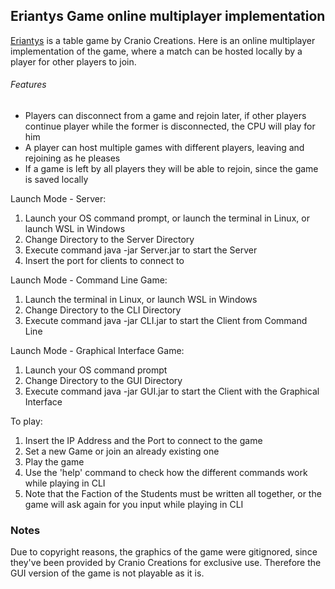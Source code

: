 ## Eriantys Game online multiplayer implementation

[Eriantys](https://www.craniocreations.it/prodotto/eriantys) is a table game by Cranio Creations.
Here is an online multiplayer implementation of the game, where a match can be hosted locally by a player for other players to join.

###### Features
- Players can disconnect from a game and rejoin later, if other players continue player while the former is disconnected, the CPU will play for him
- A player can host multiple games with different players, leaving and rejoining as he pleases
- If a game is left by all players they will be able to rejoin, since the game is saved locally


Launch Mode - Server:
1. Launch your OS command prompt, or launch the terminal in Linux, or launch WSL in Windows
2. Change Directory to the Server Directory
3. Execute command java -jar Server.jar to start the Server
4. Insert the port for clients to connect to

Launch Mode - Command Line Game:
1. Launch the terminal in Linux, or launch WSL in Windows
2. Change Directory to the CLI Directory
3. Execute command java -jar CLI.jar to start the Client from Command Line

Launch Mode - Graphical Interface Game:
1. Launch your OS command prompt
2. Change Directory to the GUI Directory
3. Execute command java -jar GUI.jar to start the Client with the Graphical Interface

To play:
1. Insert the IP Address and the Port to connect to the game
2. Set a new Game or join an already existing one
3. Play the game
4. Use the 'help' command to check how the different commands work while playing in CLI
5. Note that the Faction of the Students must be written all together, or the game will ask again for you input while playing in CLI

### Notes

Due to copyright reasons, the graphics of the game were gitignored, since they've been provided by Cranio Creations for exclusive use.
Therefore the GUI version of the game is not playable as it is.
